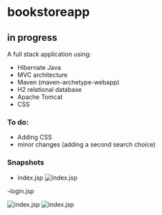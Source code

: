 # bookstoreapp

## in progress

A full stack application using:

- Hibernate Java
- MVC architecture
- Maven (maven-archetype-webapp)
- H2 relational database
- Apache Tomcat
- CSS

### To do:

- Adding CSS
- minor changes (adding a second search choice)

### Snapshots

- index.jsp
  <img src="https://user-images.githubusercontent.com/65850263/194075536-96cb78bd-3b6d-43ee-b0bf-96a6153b4053.png" alt="index.jsp" style= "display:inline-block;
  margin: 0 auto;
  max-width:120px">

-login.jsp

  <img src="https://user-images.githubusercontent.com/65850263/194189948-badd29c4-0868-4e55-a937-679eb3d4bbb4.png" alt="index.jsp" style= "display:inline;
  margin: 0 auto;
  max-width:120px">
  <img src="https://user-images.githubusercontent.com/65850263/194190272-c406a7b6-74a1-4102-b93f-d2b38079ca0a.png" alt="index.jsp" style= "display:inline;
  margin: 0 auto;
  max-width:120px">
